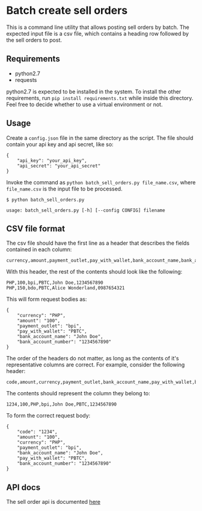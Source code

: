# Batch create sell orders

This is a command line utility that allows posting sell orders by batch.
The expected input file is a csv file, which contains a heading row followed
by the sell orders to post.

## Requirements

* python2.7
* requests

python2.7 is expected to be installed in the system. To install the other
requirements, run `pip install requirements.txt` while inside this directory.
Feel free to decide whether to use a virtual environment or not.

## Usage

Create a `config.json` file in the same directory as the script. The file should
contain your api key and api secret, like so:

```
{
    "api_key": "your_api_key",
    "api_secret": "your_api_secret"
}
```

Invoke the command as `python batch_sell_orders.py file_name.csv`, where
`file_name.csv` is the input file to be processed.

```
$ python batch_sell_orders.py

usage: batch_sell_orders.py [-h] [--config CONFIG] filename
```

## CSV file format

The csv file should have the first line as a header that describes the fields
contained in each column:

```
currency,amount,payment_outlet,pay_with_wallet,bank_account_name,bank_account_number
```

With this header, the rest of the contents should look like the following:

```
PHP,100,bpi,PBTC,John Doe,1234567890
PHP,150,bdo,PBTC,Alice Wonderland,0987654321
```

This will form request bodies as:

```
{
    "currency": "PHP",
    "amount": "100",
    "payment_outlet": "bpi",
    "pay_with_wallet": "PBTC",
    "bank_account_name": "John Doe",
    "bank_account_number": "1234567890"
}
```

The order of the headers do not matter, as long as the contents of it's representative
columns are correct. For example, consider the following header:


```
code,amount,currency,payment_outlet,bank_account_name,pay_with_wallet,bank_account_number
```

The contents should represent the column they belong to:

```
1234,100,PHP,bpi,John Doe,PBTC,1234567890
```

To form the correct request body:

```
{
    "code": "1234",
    "amount": "100",
    "currency": "PHP",
    "payment_outlet": "bpi",
    "bank_account_name": "John Doe",
    "pay_with_wallet": "PBTC",
    "bank_account_number": "1234567890"
}
```

## API docs

The sell order api is documented [here](http://api.coins.asia/docs/sellorder)
